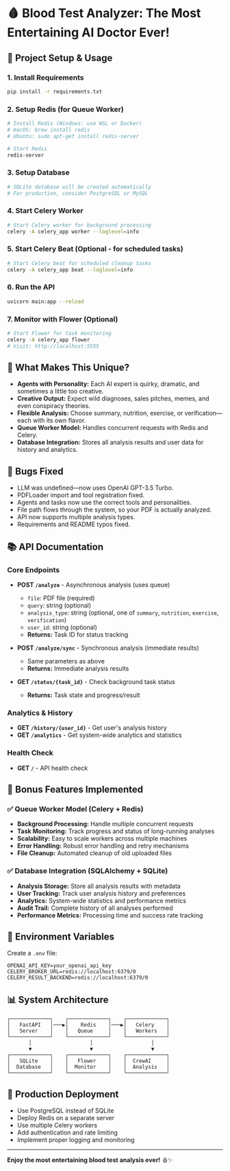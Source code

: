 # 🩸 Blood Test Analyzer: The Most Entertaining AI Doctor Ever!

## 🚀 Project Setup & Usage

### 1. Install Requirements
```sh
pip install -r requirements.txt
```

### 2. Setup Redis (for Queue Worker)
```sh
# Install Redis (Windows: use WSL or Docker)
# macOS: brew install redis
# Ubuntu: sudo apt-get install redis-server

# Start Redis
redis-server
```

### 3. Setup Database
```sh
# SQLite database will be created automatically
# For production, consider PostgreSQL or MySQL
```

### 4. Start Celery Worker
```sh
# Start Celery worker for background processing
celery -A celery_app worker --loglevel=info
```

### 5. Start Celery Beat (Optional - for scheduled tasks)
```sh
# Start Celery beat for scheduled cleanup tasks
celery -A celery_app beat --loglevel=info
```

### 6. Run the API
```sh
uvicorn main:app --reload
```

### 7. Monitor with Flower (Optional)
```sh
# Start Flower for task monitoring
celery -A celery_app flower
# Visit: http://localhost:5555
```

## 🧠 What Makes This Unique?
- **Agents with Personality:** Each AI expert is quirky, dramatic, and sometimes a little too creative.
- **Creative Output:** Expect wild diagnoses, sales pitches, memes, and even conspiracy theories.
- **Flexible Analysis:** Choose summary, nutrition, exercise, or verification—each with its own flavor.
- **Queue Worker Model:** Handles concurrent requests with Redis and Celery.
- **Database Integration:** Stores all analysis results and user data for history and analytics.

## 🐛 Bugs Fixed
- LLM was undefined—now uses OpenAI GPT-3.5 Turbo.
- PDFLoader import and tool registration fixed.
- Agents and tasks now use the correct tools and personalities.
- File path flows through the system, so your PDF is actually analyzed.
- API now supports multiple analysis types.
- Requirements and README typos fixed.

## 📚 API Documentation

### Core Endpoints
- **POST `/analyze`** - Asynchronous analysis (uses queue)
  - `file`: PDF file (required)
  - `query`: string (optional)
  - `analysis_type`: string (optional, one of `summary`, `nutrition`, `exercise`, `verification`)
  - `user_id`: string (optional)
  - **Returns:** Task ID for status tracking

- **POST `/analyze/sync`** - Synchronous analysis (immediate results)
  - Same parameters as above
  - **Returns:** Immediate analysis results

- **GET `/status/{task_id}`** - Check background task status
  - **Returns:** Task state and progress/result

### Analytics & History
- **GET `/history/{user_id}`** - Get user's analysis history
- **GET `/analytics`** - Get system-wide analytics and statistics

### Health Check
- **GET `/`** - API health check

## 🎯 Bonus Features Implemented

### ✅ Queue Worker Model (Celery + Redis)
- **Background Processing:** Handle multiple concurrent requests
- **Task Monitoring:** Track progress and status of long-running analyses
- **Scalability:** Easy to scale workers across multiple machines
- **Error Handling:** Robust error handling and retry mechanisms
- **File Cleanup:** Automated cleanup of old uploaded files

### ✅ Database Integration (SQLAlchemy + SQLite)
- **Analysis Storage:** Store all analysis results with metadata
- **User Tracking:** Track user analysis history and preferences
- **Analytics:** System-wide statistics and performance metrics
- **Audit Trail:** Complete history of all analyses performed
- **Performance Metrics:** Processing time and success rate tracking

## 🔧 Environment Variables
Create a `.env` file:
```env
OPENAI_API_KEY=your_openai_api_key
CELERY_BROKER_URL=redis://localhost:6379/0
CELERY_RESULT_BACKEND=redis://localhost:6379/0
```

## 📊 System Architecture
```
┌─────────────┐    ┌─────────────┐    ┌─────────────┐
│   FastAPI   │───▶│    Redis    │───▶│   Celery    │
│   Server    │    │   Queue     │    │   Workers   │
└─────────────┘    └─────────────┘    └─────────────┘
       │                   │                   │
       ▼                   ▼                   ▼
┌─────────────┐    ┌─────────────┐    ┌─────────────┐
│   SQLite    │    │   Flower    │    │  CrewAI     │
│  Database   │    │  Monitor    │    │  Analysis   │
└─────────────┘    └─────────────┘    └─────────────┘
```

## 🚀 Production Deployment
- Use PostgreSQL instead of SQLite
- Deploy Redis on a separate server
- Use multiple Celery workers
- Add authentication and rate limiting
- Implement proper logging and monitoring

---

**Enjoy the most entertaining blood test analysis ever!** 🩸✨
